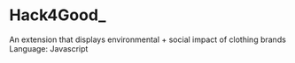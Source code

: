 # Hack4Good_
An extension that displays environmental + social impact of clothing brands  Language: Javascript
